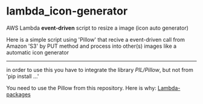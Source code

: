 # lambda_icon-generator
AWS Lambda **event-driven** script to resize a image (icon auto generator)

Here is a simple script using 'Pillow' that recive a event-driven call from Amazon 'S3' by PUT method and process into other(s) images like a automatic icon generator

___

in order to use this you have to integrate the library *PIL/Pillow*, but not from 'pip install ...'

You need to use the Pillow from this repository.
Here is why: [Lambda-packages](https://github.com/arthurcohen/lambda-packages)